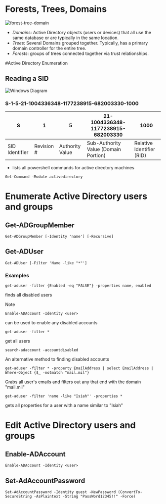 # Forests, Trees, Domains
![forest-tree-domain](https://git.cybbh.space/os/public/-/raw/master/os/modules/014_windows_active_directory_enumeration/pages/ADimage1.png)
- *Domains*: Active Directory objects (users or devices) that all use the same database or are typically in the same location.
- *Trees*: Several Domains grouped together. Typically, has a primary domain controller for the entire tree.
- *Forests*: groups of trees connected together via trust relationships.

#Active Directory Enumeration

## Reading a SID
![Windows Diagram](https://learn.microsoft.com/en-us/windows-server/identity/ad-ds/manage/media/security-identifier-architecture.png)

### S-1-5-21-1004336348-1177238915-682003330-1000

| S | 1 | 5 | 21-1004336348-1177238915-682003330 | 1000 |
| - | - | - | - | - |
| SID Identifier | Revision # | Authority Value | Sub-Authority Value (Domain Portion) | Relative Identifier (RID) |

- lists all powershell commands for active directory machines
```
Get-Command -Module activedirectory
```



# Enumerate Active Directory users and groups

## Get-ADGroupMember

```
Get-ADGroupMember [-Identity 'name'] [-Recursive]
```

## Get-ADUser

```
Get-ADUser [-Filter 'Name -like "*"']
```

### Examples

```
get-aduser -filter {Enabled -eq "FALSE"} -properties name, enabled
```
finds all disabled users

> [!NOTE] 

```
Enable-ADAccount -Identity <user>
```
can be used to enable any disabled accounts

```
get-aduser -filter *
```
get all users

```
search-adaccount -accountdisabled
```
An alternative method to finding disabled accounts

```
get-aduser -filter * -property EmailAddress | select EmailAddress | Where-Object {$_ -notmatch "mail.mil"}
```
Grabs all user's emails and filters out any that end with the domain "mail.mil"

```
get-aduser -filter 'name -like "Isiah"' -properties *
```
gets all properties for a user with a name similar to "Isiah"


# Edit Active Directory users and groups

## Enable-ADAccount

```
Enable-ADAccount -Identity <user>
```

## Set-AdAccountPassword

```
Set-AdAccountPassword -Identity guest -NewPassword (ConvertTo-SecureString -AsPlaintext -String "PassWord12345!!" -Force)
```

## 
